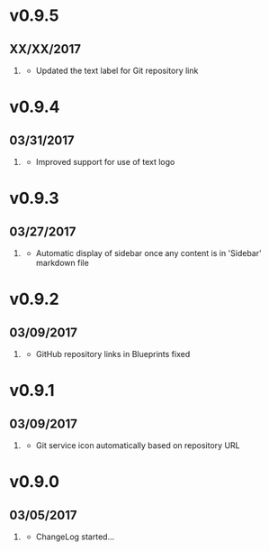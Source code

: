 # v0.9.5
## XX/XX/2017

1. [](#improved)
    * Updated the text label for Git repository link

# v0.9.4
## 03/31/2017

1. [](#improved)
    * Improved support for use of text logo

# v0.9.3
## 03/27/2017

1. [](#improved)
    * Automatic display of sidebar once any content is in 'Sidebar' markdown file

# v0.9.2
## 03/09/2017

1. [](#bugfix)
    * GitHub repository links in Blueprints fixed

# v0.9.1
## 03/09/2017

1. [](#improved)
    * Git service icon automatically based on repository URL

# v0.9.0
## 03/05/2017

1. [](#new)
    * ChangeLog started...
